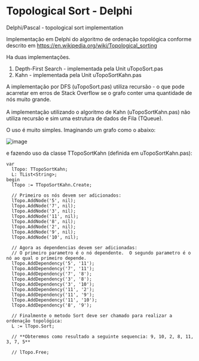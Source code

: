# Topological Sort - Delphi
Delphi/Pascal - topological sort implementation

Implementação em Delphi do algoritmo de ordenação topológica conforme descrito em https://en.wikipedia.org/wiki/Topological_sorting

Ha duas implementações.

1) Depth-First Search - implementada pela Unit uTopoSort.pas
2) Kahn - implementada pela Unit uTopoSortKahn.pas

A implementação por DFS (uTopoSort.pas) utiliza recursão - o que pode acarretar em erros de Stack Overflow se o grafo conter uma quantidade de nós muito grande.
<br><br>
A implementação utilizando o algoritmo de Kahn (uTopoSortKahn.pas) não utiliza recursão e sim uma estrutura de dados de Fila (TQueue).

O uso é muito simples. Imaginando um grafo como o abaixo:

![image](https://user-images.githubusercontent.com/43576141/227969953-6afec28f-84b2-4ac9-a022-7c8ba19010af.png)

e fazendo uso da classe TTopoSortKahn (definida em uTopoSortKahn.pas):

```
var
  lTopo: TTopoSortKahn;
  L: TList<String>;
begin
  lTopo := TTopoSortKahn.Create;

  // Primeiro os nós devem ser adicionados:
  lTopo.AddNode('5', nil);
  lTopo.AddNode('7', nil);
  lTopo.AddNode('3', nil);
  lTopo.AddNode('11', nil);
  lTopo.AddNode('8', nil);
  lTopo.AddNode('2', nil);
  lTopo.AddNode('9', nil);
  lTopo.AddNode('10', nil);

  // Agora as dependencias devem ser adicionadas: 
  // O primeiro parametro é o nó dependente.  O segundo parametro é o nó ao qual o primeiro depende.
  lTopo.AddDependency('5', '11');
  lTopo.AddDependency('7', '11');
  lTopo.AddDependency('7', '8');
  lTopo.AddDependency('3', '8');
  lTopo.AddDependency('3', '10');
  lTopo.AddDependency('11', '2');
  lTopo.AddDependency('11', '9');
  lTopo.AddDependency('11', '10');
  lTopo.AddDependency('8', '9');

  // Finalmente o metodo Sort deve ser chamado para realizar a ordenação topológica:
  L := lTopo.Sort;   
    
  // **Obteremos como resultado a seguinte sequencia: 9, 10, 2, 8, 11, 3, 7, 5**

  // lTopo.Free;
```
